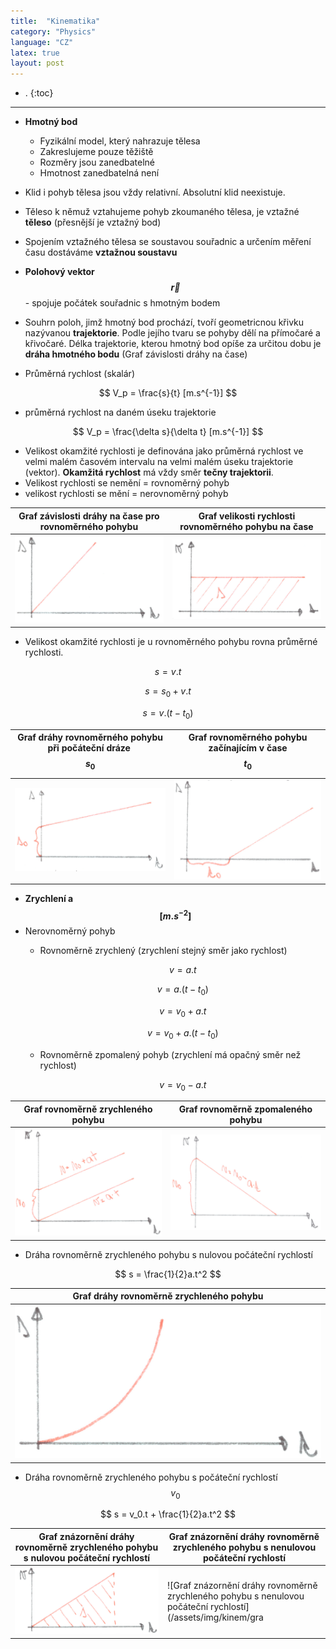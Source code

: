 ```yaml
---
title:  "Kinematika"
category: "Physics"
language: "CZ"
latex: true
layout: post
---
```


- .
{:toc}
---

- **Hmotný bod** 
	- Fyzikální model, který nahrazuje tělesa
	- Zakreslujeme pouze těžiště
	- Rozměry jsou zanedbatelné
	- Hmotnost zanedbatelná není
- Klid i pohyb tělesa jsou vždy relativní. Absolutní klid neexistuje.
- Těleso k němuž vztahujeme pohyb zkoumaného tělesa, je vztažné **těleso** (přesnější je vztažný bod)
- Spojením vztažného tělesa se soustavou souřadnic a určením měření času dostáváme **vztažnou soustavu**
- **Polohový vektor $$\vec{r}$$** - spojuje počátek souřadnic s hmotným bodem
- Souhrn poloh, jimž hmotný bod prochází, tvoří geometricnou křivku nazývanou **trajektorie**. Podle jejího tvaru se pohyby dělí na přímočaré a křivočaré. Délka trajektorie, kterou hmotný bod opíše za určitou dobu je **dráha hmotného bodu** (Graf závislosti dráhy na čase)

- Průměrná rychlost (skalár)

$$ V_p = \frac{s}{t} [m.s^{-1}] $$

- průměrná rychlost na daném úseku trajektorie

$$ V_p = \frac{\delta s}{\delta t} [m.s^{-1}] $$

- Velikost okamžité rychlosti je definována jako průměrná rychlost ve velmi malém časovém intervalu na velmi malém úseku trajektorie (vektor). **Okamžitá rychlost** má vždy směr **tečny trajektorii**.
- Velikost rychlosti se nemění = rovnoměrný pohyb
- velikost rychlosti se mění = nerovnoměrný pohyb

| Graf závislosti dráhy na čase pro rovnoměrného pohybu | Graf velikosti rychlosti rovnoměrného pohybu na čase |
|-------------------------------------------------------|------------------------------------------------------|
| ![Graf závislosti dráhy na čase pro rovnoměrného pohybu](/assets/img/kinem/graf-draha-na-case.png) | ![Velikosti rychlosti rovnoměrného pohybu na čase](/assets/img/kinem/graf-rychlost-na-case.png) |

- Velikost okamžité rychlosti je u rovnoměrného pohybu rovna průměrné rychlosti.

$$ s = v.t $$

$$ s = s_0 + v.t $$

$$ s = v.(t-t_0) $$

| Graf dráhy rovnoměrného pohybu při počáteční dráze $$ s_0 $$ | Graf rovnoměrného pohybu začínajícím v čase $$t_0$$ |
|--------------------------------------------------------------|-----------------------------------------------------|
| ![Graf dráhy rovnoměrného pohybu při počáteční dráze](/assets/img/kinem/graf-draha-s0.png) | ![Graf rovnoměrného pohybu začínajícím v čase](/assets/img/kinem/graf-draha-t0.png) |


- **Zrychlení a $$[m.s^{-2}]$$**
- Nerovnoměrný pohyb
	- Rovnoměrně zrychlený (zrychlení stejný směr jako rychlost)

		$$ v = a.t$$

		$$ v = a.(t-t_0) $$

		$$ v = v_0 + a.t $$

		$$ v = v_0 + a.(t-t_0) $$

	- Rovnoměrně zpomalený pohyb (zrychlení má opačný směr než rychlost)

		$$ v = v_0 - a.t $$


| Graf rovnoměrně zrychleného pohybu | Graf rovnoměrně zpomaleného pohybu |
|------------------------------------|------------------------------------|
| ![Graf rovnoměrně zrychleného pohybu](/assets/img/kinem/graf-rovnomerne-zrychleny.png) | ![Graf rovnoměrně zpomaleného pohybu](/assets/img/kinem/graf-rovnomerne-zpomaleny.png) |

- Dráha rovnoměrně zrychleného pohybu s nulovou počáteční rychlostí

$$ s = \frac{1}{2}a.t^2 $$

| Graf dráhy rovnoměrně zrychleného pohybu |
|------------------------------------------|
| ![Graf dráhy rovnoměrně zrychleného pohybu](/assets/img/kinem/graf-draha-zrychleny.png)

- Dráha rovnoměrně zrychleného pohybu s počáteční rychlostí $$ v_0 $$ 

$$ s = v_0.t + \frac{1}{2}a.t^2 $$

| Graf znázornění dráhy rovnoměrně zrychleného pohybu s nulovou počáteční rychlostí | Graf znázornění dráhy rovnoměrně zrychleného pohybu s nenulovou počáteční rychlostí |
|----------------------|--------------------------------|
| ![Graf znázornění dráhy rovnoměrně zrychleného pohybu s nulovou počáteční rychlostí](/assets/img/kinem/graf-draha-zrychleny-nul.png) | ![Graf znázornění dráhy rovnoměrně zrychleného pohybu s nenulovou počáteční rychlostí](/assets/img/kinem/gra